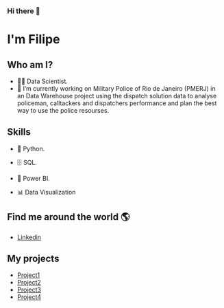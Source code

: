 ### Hi there 👋

 # **I'm Filipe** 
<!-- ###  
![GitHub Logo](ju1_git.png) -->

## Who am I? 

* 👩‍💻 Data Scientist.
* 🔭 I’m currently working on Military Police of Rio de Janeiro (PMERJ) in an Data Warehouse project using the dispatch solution data to analyse policeman, calltackers and dispatchers performance and plan the best way to use the police resourses.

## Skills

* 🐍 Python.
<!-- * 📈 R. -->
* 🗄 SQL.
<!-- * 💻 SAS. -->
* 🧮 Power BI.
<!-- * 🔮 Machine Learning. --> 
* 📊 Data Visualization
<!-- * 🧪 Survival Analysis. -->

## Find me around the world :earth_americas:

*  [Linkedin](https://www.linkedin.com/in/filipeallins/)
<!-- *  [Instagram]( https://www.instagram.com/flai.inteligencia.artificial/) 
*  [Blog](https://www.flai.com.br/juscudilio/) -->


## **My projects**

* [Project1](https://github.com/filipeallins)
* [Project2](https://github.com/filipeallins)
* [Project3](https://github.com/filipeallins)
* [Project4](https://github.com/filipeallins)

<!--
**filipeallins/filipeallins** is a ✨ _special_ ✨ repository because its `README.md` (this file) appears on your GitHub profile.

Here are some ideas to get you started:

- 🔭 I’m currently working on ...
- 🌱 I’m currently learning ...
- 👯 I’m looking to collaborate on ...
- 🤔 I’m looking for help with ...
- 💬 Ask me about ...
- 📫 How to reach me: ...
- 😄 Pronouns: ...
- ⚡ Fun fact: ...
-->
